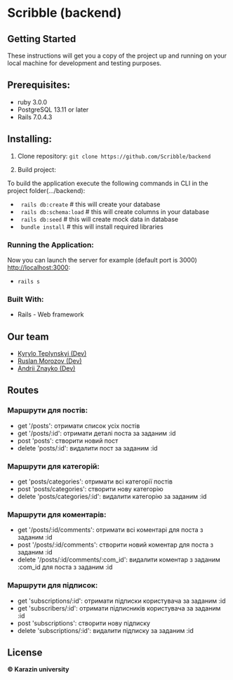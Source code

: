

# Scribble (backend)

## Getting Started
These instructions will get you a copy of the project up and running on your local machine for development and testing purposes.

## Prerequisites:
- ruby 3.0.0
- PostgreSQL 13.11 or later
- Rails 7.0.4.3

## Installing:
1) Clone repository:
   ```git clone https://github.com/Scribble/backend```

2) Build project:

To build the application execute the following commands in CLI in the project folder(.../backend):

- ``` rails db:create```  # this will create your database
- ``` rails db:schema:load```  # this will create columns in your database
- ``` rails db:seed```  # this will create mock data in database
- ``` bundle install```  # this will install required libraries

### Running the Application:
Now you can launch the server for example (default port is 3000) [http://localhost:3000](http://localhost:3000):

- ```rails s```

### Built With:
- Rails - Web framework

## Our team
* [Kyrylo Teplynskyi (Dev)](https://github.com/4Kirishy)
* [Ruslan Morozov (Dev)](https://github.com/Ruslanchik01)
* [Andrii Znayko (Dev)](https://github.com/ldaxss)


## Routes
### Маршрути для постів:
- get '/posts': отримати список усіх постів 
- get '/posts/:id': отримати деталі поста за заданим :id
- post 'posts': створити новий пост
- delete 'posts/:id': видалити пост за заданим :id 

### Маршрути для категорій:
- get 'posts/categories': отримати всі категорії постів
- post 'posts/categories': створити нову категорію
- delete 'posts/categories/:id': видалити категорію за заданим :id

### Маршрути для коментарів:
- get '/posts/:id/comments': oтримати всі коментарі для поста з заданим :id
- post '/posts/:id/comments': cтворити новий коментар для поста з заданим :id 
- delete '/posts/:id/comments/:com_id': видалити коментар з заданим :com_id для поста з заданим :id

### Маршрути для підписок:
- get 'subscriptions/:id': oтримати підписки користувача за заданим :id
- get 'subscribers/:id': oтримати підписників користувача за заданим :id
- post 'subscriptions': cтворити нову підписку
- delete 'subscriptions/:id': видалити підписку за заданим :id

## License
__©️ Karazin university__
